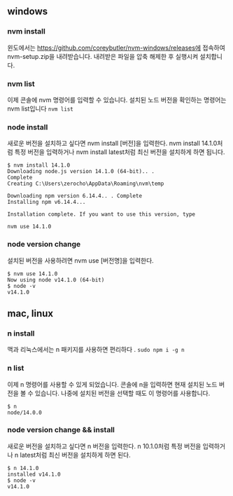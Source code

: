 ## windows
### nvm install
윈도에서는 https://github.com/coreybutler/nvm-windows/releases에  접속하여 nvm-setup.zip을 내려받습니다. 내려받은 파일을 압축 해제한 후 실행시켜 설치합니다.

### nvm list
이제 콘솔에 nvm 명령어를 입력할 수 있습니다. 설치된 노드 버전을 확인하는 명령어는 nvm list입니다
`nvm list`

### node install
새로운 버전을 설치하고 싶다면 nvm install [버전]을 입력한다. nvm install 14.1.0처럼 특정 버전을 입력하거나 nvm install latest처럼 최신 버전을 설치하게 하면 됩니다.
```
$ nvm install 14.1.0
Downloading node.js version 14.1.0 (64-bit).. .
Complete
Creating C:\Users\zerocho\AppData\Roaming\nvm\temp

Downloading npm version 6.14.4.. . Complete
Installing npm v6.14.4...

Installation complete. If you want to use this version, type

nvm use 14.1.0
```

### node version change
설치된 버전을 사용하려면 nvm use [버전명]을 입력한다.
```
$ nvm use 14.1.0
Now using node v14.1.0 (64-bit)
$ node -v
v14.1.0
```

## mac, linux
### n install
맥과 리눅스에서는 n 패키지를 사용하면 편리하다 .
`sudo npm i -g n`

### n list
이제 n 명령어를 사용할 수 있게 되었습니다. 콘솔에 n을 입력하면 현재 설치된 노드 버전을 볼 수 있습니다. 나중에 설치된 버전을 선택할 때도 이 명령어를 사용합니다.
```
$ n
node/14.0.0
```

### node version change && install
새로운 버전을 설치하고 싶다면 n 버전을 입력한다. n 10.1.0처럼 특정 버전을 입력하거나 n latest처럼 최신 버전을 설치하게 하면 된다.
```
$ n 14.1.0
installed v14.1.0
$ node -v
v14.1.0
```
